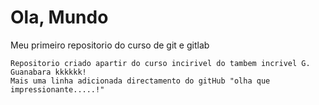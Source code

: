 # Ola, Mundo
 Meu primeiro repositorio do curso de git e gitlab

    Repositorio criado apartir do curso incirivel do tambem incrivel G. Guanabara kkkkkk!
    Mais uma linha adicionada directamento do gitHub "olha que impressionante.....!" 
